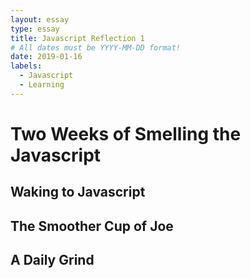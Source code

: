 ```yaml
---
layout: essay
type: essay
title: Javascript Reflection 1
# All dates must be YYYY-MM-DD format!
date: 2019-01-16
labels:
  - Javascript
  - Learning
---
```

<h1> Two Weeks of Smelling the Javascript </h1>

<h2> Waking to Javascript </h2>
 
<p> </p>
 
<h2> The Smoother Cup of Joe </h2>

<p> </p>

<h2> A Daily Grind </h2>

<p> </p>
